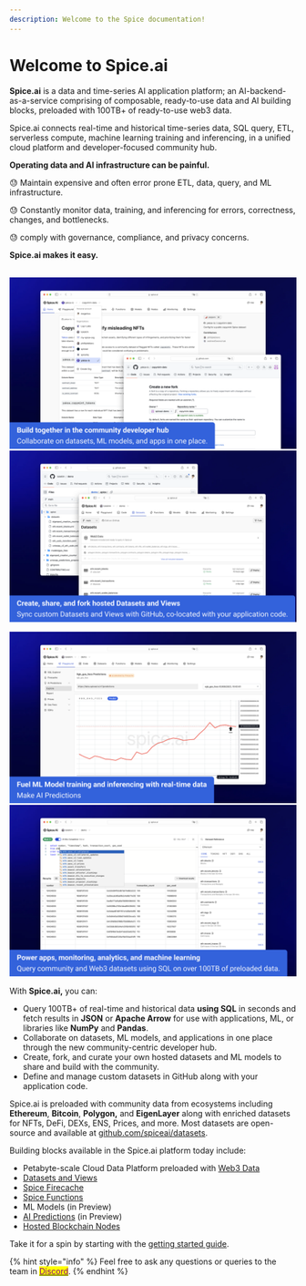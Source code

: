 ```yaml
---
description: Welcome to the Spice documentation!
---
```


# Welcome to Spice.ai

**Spice.ai** is a data and time-series AI application platform; an AI-backend-as-a-service comprising of composable, ready-to-use data and AI building blocks, preloaded with 100TB+ of ready-to-use web3 data.

Spice.ai connects real-time and historical time-series data, SQL query, ETL, serverless compute, machine learning training and inferencing, in a unified cloud platform and developer-focused community hub.

**Operating data and AI infrastructure can be painful.**&#x20;

😓 Maintain expensive and often error prone ETL, data, query, and ML infrastructure.

😓 Constantly monitor data, training, and inferencing for errors, correctness, changes, and bottlenecks.

😓 comply with governance, compliance, and privacy concerns.

**Spice.ai makes it easy.**

\
![](<.gitbook/assets/screenshot 2 - hub.png>)![](<.gitbook/assets/screenshot 4 - github.png>)

![](<.gitbook/assets/screenshot 3.1 - ai predictions.png>)![](<.gitbook/assets/screenshot 3 - query.png>)

With **Spice.ai,** you can:

* Query 100TB+ of real-time and historical data **using SQL** in seconds and fetch results in **JSON** or **Apache Arrow** for use with applications, ML, or libraries like **NumPy** and **Pandas**.
* Collaborate on datasets, ML models, and applications in one place through the new community-centric developer hub.
* Create, fork, and curate your own hosted datasets and ML models to share and build with the community.
* Define and manage custom datasets in GitHub along with your application code.

Spice.ai is preloaded with community data from ecosystems including **Ethereum**, **Bitcoin**, **Polygon,** and **EigenLayer** along with enriched datasets for NFTs, DeFi, DEXs, ENS, Prices, and more. Most datasets are open-source and available at [github.com/spiceai/datasets](https://github.com/spiceai/datasets).

Building blocks available in the Spice.ai platform today include:

* Petabyte-scale Cloud Data Platform preloaded with [Web3 Data](building-blocks/datasets.md)
* [Datasets and Views](building-blocks/datasets-and-views.md)
* [Spice Firecache](building-blocks/spice-firecache.md)
* [Spice Functions](building-blocks/spice-functions/)
* ML Models (in Preview)
* [AI Predictions](api/predictions/) (in Preview)
* [Hosted Blockchain Nodes](building-blocks/blockchain-nodes.md)

Take it for a spin by starting with the [getting started guide](getting-started/get-started/).

{% hint style="info" %}
Feel free to ask any questions or queries to the team in [<mark style="color:purple;">Discord</mark>](https://discord.gg/kZnTfneP5u).
{% endhint %}
